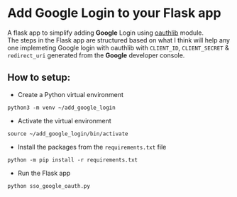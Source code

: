 # Add Google Login to your Flask app
A flask app to simplify adding **Google** Login using [oauthlib](https://github.com/oauthlib/oauthlib) module.
<br>
The steps in the Flask app are structured based on what I think will help any one implemeting Google login with oauthlib with `CLIENT_ID`, `CLIENT_SECRET` & `redirect_uri` generated from the **Google** developer console.

## How to setup:
- Create a Python virtual environment

```
python3 -m venv ~/add_google_login
```

- Activate the virtual environment

```
source ~/add_google_login/bin/activate
```

- Install the packages from the `requirements.txt` file

```
python -m pip install -r requirements.txt
```

- Run the Flask app

```
python sso_google_oauth.py
```

